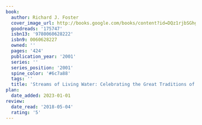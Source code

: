 ```yaml
---
book:
  author: Richard J. Foster
  cover_image_url: http://books.google.com/books/content?id=DQz1rjbSGhgC&printsec=frontcover&img=1&zoom=1&edge=curl&source=gbs_api
  goodreads: '175747'
  isbn13: '9780060628222'
  isbn9: 0060628227
  owned: ''
  pages: '424'
  publication_year: '2001'
  series: ''
  series_position: '2001'
  spine_color: '#6c7a88'
  tags: ''
  title: 'Streams of Living Water: Celebrating the Great Traditions of Christian Faith'
plan:
  date_added: 2023-01-01
review:
  date_read: '2018-05-04'
  rating: '5'
---
```

